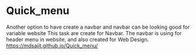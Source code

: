 # Quick_menu
Another option to have create a navbar and navbar can be looking good for variable website
This task are create for Navbar. The navbar is using for header menu in website, and also created for Web Design.
https://mdsajit.github.io/Quick_menu/
